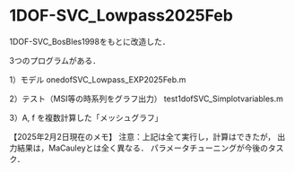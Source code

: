 # 1DOF-SVC_Lowpass2025Feb

1DOF-SVC_BosBles1998をもとに改造した．

3つのプログラムがある．

1）モデル
onedofSVC_Lowpass_EXP2025Feb.m

2）テスト（MSI等の時系列をグラフ出力）
test1dofSVC_Simplotvariables.m

3）A, f を複数計算した「メッシュグラフ」

【2025年2月2日現在のメモ】
注意：上記は全て実行し，計算はできたが，
出力結果は，MaCauleyとは全く異なる．
パラメータチューニングが今後のタスク．

